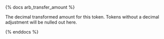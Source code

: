 {% docs arb_transfer_amount %}

The decimal transformed amount for this token. Tokens without a decimal adjustment will be nulled out here. 

{% enddocs %}